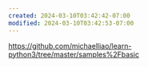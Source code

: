 ```yaml
---
created: 2024-03-10T03:42:42-07:00
modified: 2024-03-10T03:42:53-07:00
---
```


https://github.com/michaelliao/learn-python3/tree/master/samples%2Fbasic
